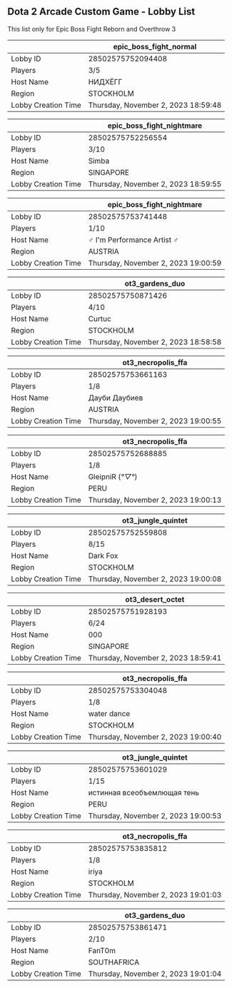 ## Dota 2 Arcade Custom Game - Lobby List

This list only for Epic Boss Fight Reborn and Overthrow 3

|  | epic_boss_fight_normal |
| ------ | ------ |
| Lobby ID | 28502575752094408 |
| Players | 3/5 |
| Host Name | НИДХЁГГ |
| Region | STOCKHOLM |
| Lobby Creation Time | Thursday, November 2, 2023 18:59:48 |


|  | epic_boss_fight_nightmare |
| ------ | ------ |
| Lobby ID | 28502575752256554 |
| Players | 3/10 |
| Host Name | Simba |
| Region | SINGAPORE |
| Lobby Creation Time | Thursday, November 2, 2023 18:59:55 |


|  | epic_boss_fight_nightmare |
| ------ | ------ |
| Lobby ID | 28502575753741448 |
| Players | 1/10 |
| Host Name | ♂ I'm Performance Artist ♂ |
| Region | AUSTRIA |
| Lobby Creation Time | Thursday, November 2, 2023 19:00:59 |


|  | ot3_gardens_duo |
| ------ | ------ |
| Lobby ID | 28502575750871426 |
| Players | 4/10 |
| Host Name | Curtuc |
| Region | STOCKHOLM |
| Lobby Creation Time | Thursday, November 2, 2023 18:58:58 |


|  | ot3_necropolis_ffa |
| ------ | ------ |
| Lobby ID | 28502575753661163 |
| Players | 1/8 |
| Host Name | Дауби Даубиев |
| Region | AUSTRIA |
| Lobby Creation Time | Thursday, November 2, 2023 19:00:55 |


|  | ot3_necropolis_ffa |
| ------ | ------ |
| Lobby ID | 28502575752688885 |
| Players | 1/8 |
| Host Name | GleipniR (*°▽°*) |
| Region | PERU |
| Lobby Creation Time | Thursday, November 2, 2023 19:00:13 |


|  | ot3_jungle_quintet |
| ------ | ------ |
| Lobby ID | 28502575752559808 |
| Players | 8/15 |
| Host Name | Dark Fox |
| Region | STOCKHOLM |
| Lobby Creation Time | Thursday, November 2, 2023 19:00:08 |


|  | ot3_desert_octet |
| ------ | ------ |
| Lobby ID | 28502575751928193 |
| Players | 6/24 |
| Host Name | 000 |
| Region | SINGAPORE |
| Lobby Creation Time | Thursday, November 2, 2023 18:59:41 |


|  | ot3_necropolis_ffa |
| ------ | ------ |
| Lobby ID | 28502575753304048 |
| Players | 1/8 |
| Host Name | water dance |
| Region | STOCKHOLM |
| Lobby Creation Time | Thursday, November 2, 2023 19:00:40 |


|  | ot3_jungle_quintet |
| ------ | ------ |
| Lobby ID | 28502575753601029 |
| Players | 1/15 |
| Host Name | истинная всеобъемлющая  тень |
| Region | PERU |
| Lobby Creation Time | Thursday, November 2, 2023 19:00:53 |


|  | ot3_necropolis_ffa |
| ------ | ------ |
| Lobby ID | 28502575753835812 |
| Players | 1/8 |
| Host Name | iriya |
| Region | STOCKHOLM |
| Lobby Creation Time | Thursday, November 2, 2023 19:01:03 |


|  | ot3_gardens_duo |
| ------ | ------ |
| Lobby ID | 28502575753861471 |
| Players | 2/10 |
| Host Name | FanT0m |
| Region | SOUTHAFRICA |
| Lobby Creation Time | Thursday, November 2, 2023 19:01:04 |


